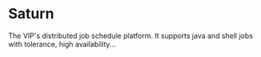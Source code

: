 # Saturn
The VIP's distributed job schedule platform. It supports java and shell jobs with tolerance, high availability...
